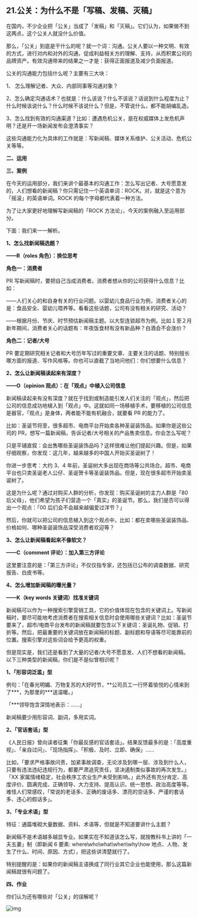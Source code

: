 ## 21.公关：为什么不是「写稿、发稿、灭稿」
在国内，不少企业把「公关」当成了「发稿」和「灭稿」。它们认为，如果做不到这两点，这个公关人就没什么价值。


那么，「公关」到底是干什么的呢？就一个词：沟通。公关人要以一种文明、有效的方式，进行对内和对外的沟通，促成利益相关方的理解、支持，从而积累公司的品牌资产。有效沟通带来的结果之一才是：获得正面报道及减少负面报道。


公关的沟通能力包括什么呢？主要有三大块：


1、 怎么理解记者、大众、内部同事等沟通对象？


2、怎么确定沟通话术？也就是：什么该说？什么不该说？话说到什么程度为止？什么时候该说什么？什么时候不该说什么？但是，不管说什么，都不能胡编乱造。


3、怎么找到有效的沟通渠道？比如：遭遇危机公关，是在权威媒体上发危机声明？还是开一场新闻发布会澄清事实？


这些沟通能力化为具体的工作就是：写新闻稿、媒体关系维护、公关活动、危机公关等等。


**二、运用**


**三、案例**


在今天的运用部分，我们来讲个最基本的沟通工作：怎么写出记者、大号愿意发的，人们想看的新闻稿？你只需记住一个英语单词：ROCK。对，就是这个意为「摇滚」的英语单词。ROCK 的每个字母都代表着一种方法。


为了让大家更好地理解写新闻稿的「ROCK 方法论」，今天的案例融入至运用部分。


下面：我们来一一解析。


**1、怎么找新闻稿选题？**


**——R（roles 角色）：换位思考**


**角色一：消费者**


PR 写新闻稿时，要把自己当成消费者。消费者想从你的公司获得什么信息？比如：


——人们关心的和自身有关的行业问题。以婴幼儿食品行业为例，消费者关心的是：食品安全、婴幼儿喂养等。看看这些话题，公司有没有相关的研究、活动？


——根据月份、节庆、时节预估新闻稿主题。以大型连锁超市为例。比如１至２月新年期间，消费者关心的话题有：年夜饭食材有没有新品种？白酒会不会涨价？


**角色二：记者/大号**


PR 要定期研究相关记者和大号历年写过的重要文章、主要关注的话题、特别擅长哪方面的报道、写作风格等。你也可以直截了当地问他们：你们想要什么信息？


**2、怎么让新闻稿读起来有深度？**


**——O（opinion 观点）：在「观点」中植入公司信息**


新闻稿读起来有没有深度？就在于找到或制造能引发人们关注的「观点」，然后把公司的信息成功地植入到「观点」中。这就如同一场移植手术，要移植的公司信息是器官，「观点」是身体，两者能不能有机融合，就要看 PR 的能力了。


比如：圣诞节将至，很多超市、电商平台开始卖各种圣诞装饰品。如果你是这些公司的 PR，想写一篇新闻稿，告诉记者/大号相关的产品售卖信息。你会怎么写呢？


只是平铺直叙：会出售哪些圣诞装饰品吗？这样很难让他们提起兴趣。但是，如果仔细观察，你发现：这几年，越来越多的中国人开始买圣诞树了！


你进一步思考：大约 3、4 年前，圣诞树大多出现在商场等公共场合。超市、电商平台也只卖圣诞老人公仔、圣诞贺卡等圣诞装饰品。但是，现在很多超市开始卖圣诞树了。


这是为什么呢？通过对购买人群的分析，你发现：购买圣诞树的主力人群是「80 后父母」，他们希望为孩子们营造一个「真实」的圣诞节。那么，我们是否可以得出一个观点：「00 后们会不会越来越偏爱过洋节？」


然后，你就可以把公司的信息植入到这个观点中，比如：都在卖哪些圣诞装饰品、价格如何、哪种圣诞装饰品深受消费者欢迎等？


**3、怎么让新闻稿看起来不像软文？**


**——C（comment 评论）：加入第三方评论**


这里要注意的是：「第三方评论」不仅仅指专家，还包括已公布的调查数据、研究报告、白皮书等。


**4、怎么增加新闻稿的曝光量？**


**——K（key words 关键词）找准关键词**


新闻稿可以作为一种搜索引擎营销工具，它的价值体现在包含的关键词上。写新闻稿时，要尽可能地考虑消费者在搜索相关信息时会使用哪些关键词？比如：圣诞节要来了，超市/电商平台发布的新闻稿就要包含以下关键词：圣诞礼物、促销、打折等。然后，把最重要的关键词放在新闻稿的标题、副标题和导语等尽可能靠前的位置。搜索引擎对这些词会给予更高的权重。


但是现实是，我们还是看到了大量的记者/大号不愿意发、人们不想看的新闻稿。以下三种类型的新闻稿，你们是不是似曾相识呢？


**1、「形容词泛滥」型**


例句：「在春光明媚、万物复苏的大好时节，\*\*公司员工一行怀着愉悦的心情来到了\*\*\*，为那里的\*\*\*送温暖。」


「\*\*\*领导饱含深情地表示：……」


新闻稿要少用形容词、副词，多用实词。


**2、「官话套话」型**


《人民日报》曾向读者征集「你最反感的官话套话」。结果反馈最多的是：「高度重视」、「亲自过问」、「现场指挥」、「积极、及时、立即、确保」……


比如，「要求严格事故问责，加紧事故调查，无论涉及到哪一层、涉及到什么人，只要有违法违纪违规行为，都要严肃追究责任，坚决遏制类似事故的再次发生。」「XX 家属情绪稳定，社会秩序工农业生产未受到影响。」此外还有充分肯定、高度评价、圆满完成、正确领导、大力支持、提高认识、统一思想、政治高度等等。难怪人们常感叹，「常说的老话多、正确的废话多、漂亮的空话多、严谨的套话多、违心的假话多」。


**3、「专业术语」型** 


特征：通篇堆砌大量数据、资料、术语等，但就是不知道要讲什么主题？


新闻稿不是术语越多越显专业。如果实在不知道该怎么写，就按教科书上讲的「一夫五妻」制（即新闻 6 要素: where\who\what\when\why\how 地点、人物、发生了什么、时间、原因、方式），把这些讲清楚就行了。


特别提醒的是：如果你的新闻稿主语换成了同行业其它企业也能使用，那么这篇新闻稿就很有问题了。


**四、作业**


你们认为还有哪些对「公关」的误解呢？


  



![img](https://pic3.zhimg.com/v2-0f0c883e164ca03b94cc271cdfeda89b.webp)

  


